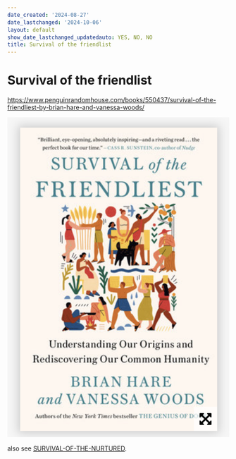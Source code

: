 ```yaml
---
date_created: '2024-08-27'
date_lastchanged: '2024-10-06'
layout: default
show_date_lastchanged_updatedauto: YES, NO, NO
title: Survival of the friendlist
---
```

# Survival of the friendlist



https://www.penguinrandomhouse.com/books/550437/survival-of-the-friendliest-by-brian-hare-and-vanessa-woods/

![](media/cleanshot_2024-08-26-at-20-14-01@2x.png)

also see [SURVIVAL-OF-THE-NURTURED](SURVIVAL-OF-THE-NURTURED.md).